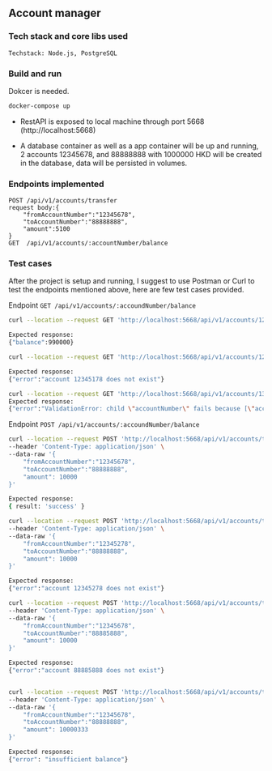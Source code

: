 ## Account manager

### Tech stack and core libs used

```
Techstack: Node.js, PostgreSQL
```

### Build and run

Dokcer is needed.

```bash
docker-compose up
```

- RestAPI is exposed to local machine through port 5668
  (http://localhost:5668)

- A database container as well as a app container will be up and running, 2 accounts 12345678, and 88888888 with 1000000 HKD will be created in the database, data will be persisted in volumes.

### Endpoints implemented

```
POST /api/v1/accounts/transfer
request body:{
	"fromAccountNumber":"12345678",
	"toAccountNumber":"88888888",
	"amount":5100
}
GET  /api/v1/accounts/:accountNumber/balance
```

### Test cases

After the project is setup and running, I suggest to use Postman or Curl to test the endpoints mentioned above, here are few test cases provided.

Endpoint `GET /api/v1/accounts/:accoundNumber/balance`

```bash
curl --location --request GET 'http://localhost:5668/api/v1/accounts/12345678/balance'

Expected response:
{"balance":990000}

curl --location --request GET 'http://localhost:5668/api/v1/accounts/12345178/balance'

Expected response:
{"error":"account 12345178 does not exist"}

curl --location --request GET 'http://localhost:5668/api/v1/accounts/1345178/balance'
Expected response:
{"error":"ValidationError: child \"accountNumber\" fails because [\"accountNumber\" length must be 8 characters long]"}
```

Endpoint `POST /api/v1/accounts/:accoundNumber/balance`

```bash
curl --location --request POST 'http://localhost:5668/api/v1/accounts/transfer' \
--header 'Content-Type: application/json' \
--data-raw '{
	"fromAccountNumber":"12345678",
	"toAccountNumber":"88888888",
	"amount": 10000
}'

Expected response:
{ result: 'success' }

curl --location --request POST 'http://localhost:5668/api/v1/accounts/transfer' \
--header 'Content-Type: application/json' \
--data-raw '{
	"fromAccountNumber":"12345278",
	"toAccountNumber":"88888888",
	"amount": 10000
}'

Expected response:
{"error":"account 12345278 does not exist"}

curl --location --request POST 'http://localhost:5668/api/v1/accounts/transfer' \
--header 'Content-Type: application/json' \
--data-raw '{
	"fromAccountNumber":"12345678",
	"toAccountNumber":"88885888",
	"amount": 10000
}'

Expected response:
{"error":"account 88885888 does not exist"}


curl --location --request POST 'http://localhost:5668/api/v1/accounts/transfer' \
--header 'Content-Type: application/json' \
--data-raw '{
	"fromAccountNumber":"12345678",
	"toAccountNumber":"88888888",
	"amount": 10000333
}'

Expected response:
{"error": "insufficient balance"}
```
